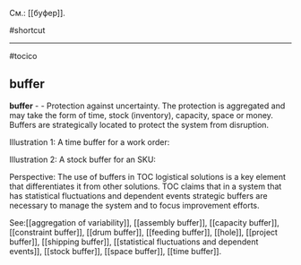 См.: [[буфер]].

#shortcut




<hr/>

#tocico

## buffer

<b>buffer</b> -  - Protection against uncertainty. The protection is aggregated and may take the form of time, stock (inventory), capacity, space or money.  Buffers are strategically located to protect the system from disruption.



Illustration 1: A time buffer for a work order:  
 

Illustration 2: A stock buffer for an SKU: 
 

Perspective: The use of buffers in TOC logistical solutions is a key element that differentiates it from other solutions. TOC claims that in a system that has statistical fluctuations and dependent events strategic buffers are necessary to manage the system and to focus improvement efforts. 



See:[[aggregation of variability]], [[assembly buffer]], [[capacity buffer]], [[constraint buffer]], [[drum buffer]], [[feeding buffer]], [[hole]], [[project buffer]], [[shipping buffer]], [[statistical fluctuations and dependent events]], [[stock buffer]], [[space buffer]], [[time buffer]].
